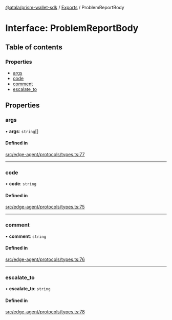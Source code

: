 [@atala/prism-wallet-sdk](../README.md) / [Exports](../modules.md) / ProblemReportBody

# Interface: ProblemReportBody

## Table of contents

### Properties

- [args](ProblemReportBody.md#args)
- [code](ProblemReportBody.md#code)
- [comment](ProblemReportBody.md#comment)
- [escalate\_to](ProblemReportBody.md#escalate_to)

## Properties

### args

• **args**: `string`[]

#### Defined in

[src/edge-agent/protocols/types.ts:77](https://github.com/hyperledger/identus-edge-agent-sdk-ts/blob/c632f0efed4b3d905476bd3d4312ebd50a8d0a12/src/edge-agent/protocols/types.ts#L77)

___

### code

• **code**: `string`

#### Defined in

[src/edge-agent/protocols/types.ts:75](https://github.com/hyperledger/identus-edge-agent-sdk-ts/blob/c632f0efed4b3d905476bd3d4312ebd50a8d0a12/src/edge-agent/protocols/types.ts#L75)

___

### comment

• **comment**: `string`

#### Defined in

[src/edge-agent/protocols/types.ts:76](https://github.com/hyperledger/identus-edge-agent-sdk-ts/blob/c632f0efed4b3d905476bd3d4312ebd50a8d0a12/src/edge-agent/protocols/types.ts#L76)

___

### escalate\_to

• **escalate\_to**: `string`

#### Defined in

[src/edge-agent/protocols/types.ts:78](https://github.com/hyperledger/identus-edge-agent-sdk-ts/blob/c632f0efed4b3d905476bd3d4312ebd50a8d0a12/src/edge-agent/protocols/types.ts#L78)
